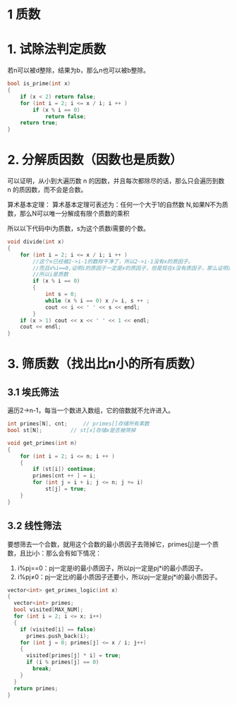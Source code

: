 # 1 质数

# 1. 试除法判定质数

若n可以被d整除，结果为b，那么n也可以被b整除。

```c++
bool is_prime(int x)
{
    if (x < 2) return false;
    for (int i = 2; i <= x / i; i ++ )
        if (x % i == 0)
            return false;
    return true;
}
```

# 2. 分解质因数（因数也是质数）

可以证明，从小到大遍历数 n 的因数，并且每次都除尽的话，那么只会遍历到数 n 的质因数，而不会是合数。

算术基本定理： &#x20;
算术基本定理可表述为：任何一个大于1的自然数 N,如果N不为质数，那么N可以唯一分解成有限个质数的乘积

所以以下代码中i为质数，s为这个质数i需要的个数。

```c++
void divide(int x)
{
    for (int i = 2; i <= x / i; i ++ )
        //这个x已经被2->i-1的数除干净了，所以2->i-1没有x的质因子。
        //而且x%i==0,证明i的质因子一定是x的质因子，但是现在x没有质因子，那么证明i也没有质因子
        //所以i是质数
        if (x % i == 0)
        {
            int s = 0;
            while (x % i == 0) x /= i, s ++ ;
            cout << i << ' ' << s << endl;
        }
    if (x > 1) cout << x << ' ' << 1 << endl;
    cout << endl;
}
```

# 3. 筛质数（找出比n小的所有质数）

## 3.1 埃氏筛法

遍历2→n-1，每当一个数进入数组，它的倍数就不允许进入。

```c++
int primes[N], cnt;     // primes[]存储所有素数
bool st[N];         // st[x]存储x是否被筛掉

void get_primes(int n)
{
    for (int i = 2; i <= n; i ++ )
    {
        if (st[i]) continue;
        primes[cnt ++ ] = i;
        for (int j = i + i; j <= n; j += i)
            st[j] = true;
    }
}
```

## 3.2 线性筛法

要想筛去一个合数，就用这个合数的最小质因子去筛掉它，primes\[j]是一个质数，且比i小：那么会有如下情况：

1. i%pj==0：pj一定是i的最小质因子，所以pj一定是pj\*i的最小质因子。
2. i%pj≠0：pj一定比i的最小质因子还要小，所以pj一定是pj\*i的最小质因子。

```c++
vector<int> get_primes_logic(int x)
{
  vector<int> primes;
  bool visited[MAX_NUM];
  for (int i = 2; i <= x; i++)
  {
    if (visited[i] == false)
      primes.push_back(i);
    for (int j = 0; primes[j] <= x / i; j++)
    {
      visited[primes[j] * i] = true;
      if (i % primes[j] == 0)
        break;
    }
  }
  return primes;
}
```
